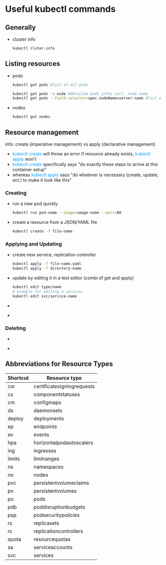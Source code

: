 # Useful kubectl commands

## Generally

* cluster info
    ```bash
    kubectl cluter-info
    ```

## Listing resources

* pods
    ```bash
    kubectl get pods #list of all pods

    kubectl get pods -o wide #detailed pods infos incl. node name
    kubectl get pods --field-selector=spec.nodeName=server-name #list of all pods of a specific node server
    ```
* nodes
    ```bash
    kubectl get nodes
    ```

## Resource management

info: create (imperative management) vs apply (declarative management)
* <span style="color:#009eff">kubectl create</span> will throw an error if resource already exists, <span style="color:#009eff">kubectl apply</span> won't
* <span style="color:#009eff">kubectl create</span> specifically says "do exactly these steps to arrive at this container setup"
* whereas <span style="color:#009eff">kubectl apply</span> says "do whatever is necessary (create, update, ect.) to make it look like this"

### Creating
* run a new pod quickly
    ```bash
    kubectl run pod-name --image=image-name --port=80
    ```
* create a resource from a JSON/YAML file
    ```bash
    kubectl create -f file-name
    ```

### Applying and Updating
* create new service, replication controller
    ```bash
    kubectl apply -f file-name.yaml
    kubectl apply -f directory-name
    ```
* update by editing it in a text editor (combi of get and apply)
    ```bash
    kubectl edit type/name
    # example for editing a service:
    kubectl edit svc/service-name
    ```
* 
    ```bash
    
    ```
* 
    ```bash
    
    ```

### Deleting
* 
    ```bash
    
    ```
* 
    ```bash
    
    ```

## Abbreviations for Resource Types

Shortcut | Resource type
---- | ----
csr | certificatesigningrequests
cs | componentstatuses
cm | configmaps
ds | daemonsets
deploy | deployments
ep | endpoints
ev | events
hpa | horizontalpodautoscalers
ing | ingresses
limits | limitranges
ns | namespaces
no | nodes
pvc | persistentvolumeclaims
pv | persistentvolumes
po | pods
pdb | poddisruptionbudgets
psp | podsecuritypolicies
rs | replicasets
rc | replicationcontrollers
quota | resourcequotas
sa | serviceaccounts
svc | services